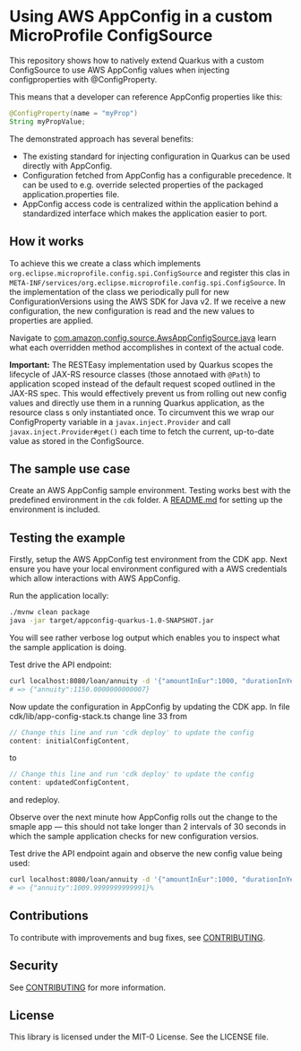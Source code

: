 # Using AWS AppConfig in a custom MicroProfile ConfigSource

This repository shows how to natively extend Quarkus with a custom ConfigSource to use AWS AppConfig values when injecting configproperties with @ConfigProperty.

This means that a developer can reference AppConfig properties like this:

```java
@ConfigProperty(name = "myProp")
String myPropValue;
```

The demonstrated approach has several benefits:

* The existing standard for injecting configuration in Quarkus can be used directly with AppConfig.
* Configuration fetched from AppConfig has a configurable precedence. It can be used to e.g. override selected properties of the packaged application.properties file.
* AppConfig access code is centralized within the application behind a standardized interface which makes the application easier to port.

## How it works

To achieve this we create a class which implements `org.eclipse.microprofile.config.spi.ConfigSource` and register this clas in `META-INF/services/org.eclipse.microprofile.config.spi.ConfigSource`. In the implementation of the class we periodically pull for new ConfigurationVersions using the AWS SDK for Java v2. If we receive a new configuration, the new configuration is read and the new values to properties are applied. 

Navigate to [com.amazon.config.source.AwsAppConfigSource.java](src/main/java/com/amazon/config/source/AwsAppConfigSource.java) learn what each overridden method accomplishes in context of the actual code.

**Important:** The RESTEasy implementation used by Quarkus scopes the lifecycle of JAX-RS resource classes (those annotaed with `@Path`) to application scoped instead of the default request scoped outlined in the JAX-RS spec. This would effectively prevent us from rolling out new config values and directly use them in a running Quarkus application, as the resource class s only instantiated once. To circumvent this we wrap our ConfigProperty variable in a `javax.inject.Provider` and call `javax.inject.Provider#get()` each time to fetch the current, up-to-date value as stored in the ConfigSource.  

## The sample use case

Create an AWS AppConfig sample environment. Testing works best with the predefined environment in the `cdk` folder. A [README.md](./cdk/README.md) for setting up the environment is included. 

## Testing the example

Firstly, setup the AWS AppConfig test environment from the CDK app. Next ensure you have your local environment configured with a AWS credentials which allow interactions with AWS AppConfig.

Run the application locally:
```bash
./mvnw clean package
java -jar target/appconfig-quarkus-1.0-SNAPSHOT.jar 
```

You will see rather verbose log output which enables you to inspect what the sample application is doing.

Test drive the API endpoint:
```bash
curl localhost:8080/loan/annuity -d '{"amountInEur":1000, "durationInYears":1}' -H "Content-Type: application/json" 
# => {"annuity":1150.0000000000007}
```

Now update the configuration in AppConfig by updating the CDK app. In file cdk/lib/app-config-stack.ts change line 33 from
```typescript
// Change this line and run 'cdk deploy' to update the config
content: initialConfigContent,
```
to
```typescript
// Change this line and run 'cdk deploy' to update the config
content: updatedConfigContent,
```
and redeploy.

Observe over the next minute how AppConfig rolls out the change to the smaple app — this should not take longer than 2 intervals of 30 seconds in which the sample application checks for new configuration versios.

Test drive the API endpoint again and observe the new config value being used:
```bash
curl localhost:8080/loan/annuity -d '{"amountInEur":1000, "durationInYears":1}' -H "Content-Type: application/json" 
# => {"annuity":1009.9999999999991}%    
```

## Contributions

To contribute with improvements and bug fixes, see [CONTRIBUTING](CONTRIBUTING.md).

## Security

See [CONTRIBUTING](CONTRIBUTING.md#security-issue-notifications) for more information.

## License

This library is licensed under the MIT-0 License. See the LICENSE file.